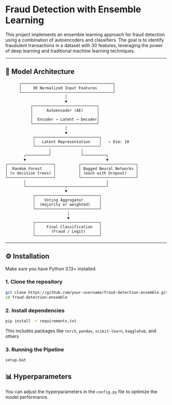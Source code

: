 # Fraud Detection with Ensemble Learning

This project implements an ensemble learning approach for fraud detection using a combination of autoencoders and classifiers. The goal is to identify fraudulent transactions in a dataset with 30 features, leveraging the power of deep learning and traditional machine learning techniques.

---

## 📐 Model Architecture

          ┌────────────────────────────────────────┐
          │     30 Normalized Input Features       │
          └────────────────────────────────────────┘
                              │
                              ▼
               ┌────────────────────────────┐
               │      Autoencoder (AE)      │
               │                            │
               │  Encoder → Latent → Decoder│
               └────────────────────────────┘
                              │
                              ▼
                ┌────────────────────────────┐
                │   Latent Representation    │   ← Dim: 10
                └────────────────────────────┘
                       │             │
            ┌──────────┘             └──────────┐
            ▼                                   ▼
    ┌────────────────────┐          ┌────────────────────────┐
    │  Random Forest     │          │ Bagged Neural Networks │
    │ (n decision trees) │          │ (each with Dropout)    │
    └────────────────────┘          └────────────────────────┘
            │                                   │
            └─────────────────┬─────────────────┘
                              ▼
                ┌────────────────────────────┐
                │    Voting Aggregator       │
                │  (majority or weighted)    │
                └────────────────────────────┘
                               │
                               ▼
                ┌────────────────────────────┐
                │     Final Classification   │
                │       (Fraud / Legit)      │
                └────────────────────────────┘



---

## ⚙️ Installation

Make sure you have Python 3.13+ installed.

### 1. Clone the repository

```bash
git clone https://github.com/your-username/fraud-detection-ensemble.git
cd fraud-detection-ensemble
```

### 2. Install dependencies
```bash
pip install -r requirements.txt
```
This includes packages like `torch`, `pandas`, `scikit-learn`, `kagglehub`, and others

### 3. Running the Pipeline
```bash
setup.bat
```

## 📊 Hyperparameters
You can adjust the hyperparameters in the `config.py` file to optimize the model performance.